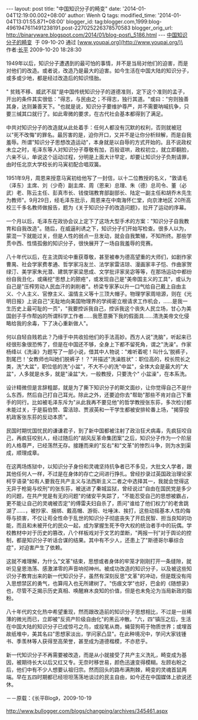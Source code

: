 --- layout: post title: "中国知识分子的畸变" date:
'2014-01-04T12:19:00.002+08:00' author: Wenh Q tags: modified\_time:
'2014-01-04T13:01:55.871+08:00' blogger\_id:
tag:blogger.com,1999:blog-4961947611491238191.post-227025226378570583
blogger\_orig\_url:
http://binaryware.blogspot.com/2014/01/blog-post\_5186.html ---
[中国知识分子的畸变](http://www.youpai.org/read.php?id=3273)  于
09-10-20 通过 [www.youpai.org](http://www.youpai.org/)\
\
作者:[长平](http://www.youpai.org/list.php?s=a&w=%E9%95%BF%E5%B9%B3) 2009-10-20
18:28:30\
\
1949年以后，知识分子遭遇到的最可怕的事情，并不是当局对他们的迫害，而是对他们的改造。或者说，改造乃是最大的迫害。如今生活在中国大陆的知识分子，或多或少地，都是经过改造后的知识怪胎。\
\
"
贫贱不移、威武不屈"是中国传统知识分子的道德准则，定下这个准则的孟子，开出的条件其实很低："得志，与民由之；不得志，独行其道。"或曰："穷则独善其身，达则兼善天下。"也就是说，知识分子要维护尊严，并不需要呐喊抗争，只要三缄其口就行了。如此卑微的要求，在古代社会基本都得到了满足。\
\
中共对知识分子的改造就从此处着手：任何人都没有沉默的权利，否则就被冠以"死不改悔"的罪名。最厉害的是，迫你开口，又并不是让你分析辩解，而是自我羞辱。所谓"知识分子思想改造运动"，本身就是以自辱的方式开始的。且不说政权未立之时，毛泽东等人对知识分子尊敬有加，百般诓哄，政权初立，就立即翻脸，六亲不认，单说这个运动过程，分明是上面大计早定，却要让知识分子负荆请罪，由时任北京大学校长的马寅初配合唱双簧。\
\
1951年9月，周恩来授意马寅初给他写了一封信，以十二位教授的名义，"敦请毛（泽东）主席、刘（少奇）副主席、周（恩来）总理、朱（德）总司令、董（必武）老、陈云主任、彭真市长、钱俊瑞教育部副部长、陆定一副主任和胡乔木先生为教师"。9月29日，经毛泽东批示，周恩来在中南海怀仁堂，向京津地区
20所高校三千多名教师做报告，题为《关于知识分子的改造问题》，拉开了运动的序幕。\
\
一个月以后，毛泽东在政协会议上定下了这场大型手术的方案："知识分子自我教育和自我改造"。随后，在威逼利诱之下，知识分子们开始写检查。很多人以为，蒙混一下就能过关，但是人性的弱点一旦发动，就会自我繁殖，不知所终。那些学贯中西、性情孤傲的知识分子，很快展开了一场自我羞辱的竞赛。\
\
八十年代以后，在主流舆论中重获尊敬，甚至被奉为德高望重的大师们，如剧作家曹禺、社会学家费孝通、哲学家冯友兰、法学家雷洁琼、漫画家丰子恺、作曲家贺绿汀、美学家朱光潜、建筑学家梁思成、文学批评家吴宓等等，在那场运动中都纷纷自我丑化，或痛挖"思想上的脓疮"，或发现自己是"美帝国主义的工具"，或认为自己是"压榨劳动人民血汗的剥削者"。桥梁专家茅以升一口气给自己戴上自由主义、个人主义、官僚主义、温情主义等十三顶大帽子。物理学家周培源，则在《光明日报》上说自己"无耻地向美国物理界的学阀密立根请求工作机会，……是我一生历史上最可耻的一页"，"我要控诉我自己，控诉我这个丧失人民立场，甘心为美国刽子手作帮凶的所谓科学工作者……我愿意撕下我的假面具……清洗美帝文化侵略给我的余毒，下了决心重新做人"。\
\
何以自轻自贱若此？乃缘于中共收拾他们的手法高妙。西方人说"洗脑"，听起来已经很形象很恐怖了，但是在中国还不够，全身上下都不留死角，谓之"洗澡"。作家杨绛以《洗澡》为题写了一部小说，借其中人物说："难听着呢！叫什么'脱裤子，割尾巴！'女教师也叫她们脱裤子！？"并描述"洗澡胜状"：职位高的，校长院长之类，洗"大盆"，职位低的洗"小盆"，不大不小的洗"中盆"，全体大会是最大的"大盆"，人多就是水多，就是"澡盆"大，一般教授，只要洗个"
小盆澡"，在本系洗。\
\
设计精微但是言辞粗鄙，就是为了撕下知识分子的斯文面纱，让你觉得自己不是什么东西，然后自己打自己耳光。除此之外，还要迫你去"帮助"那些不肯对自己下重手的同行。比如被毛泽东斥为"从此我再不要见他"的哲学教授张东荪，多次检讨都未能过关，于是翦伯赞、雷洁琼、贾淑英和一干学生都被安排轮番上场，"揭穿投机政客张东荪的反动本质"。\
\
民国时期忧国忧民的谦谦君子，到了新中国都被注射了政治狂犬病毒，先疯狂咬自己，再疯狂咬别人，经过随后的"胡风反革命集团案"之后，知识分子作为一个阶层的人格尊严，已经荡然无存。接踵而来的"反右"和"文革"的惨烈斗争，则为水到渠成，顺理成章。\
\
在这两场炼狱中，以知识分子身份和灵魂坚持抗争者已不多见，大批文人学者，跟其他任何人一样，不过是在身体的存亡之间进行挣扎。曾经抄录过英国政治理论家柯亨语录"如有人要我在共产主义与法西斯主义二者之中选择其一，我就会觉得这无异于枪毙与绞刑"的张东荪，被送进了秦城监狱，曾经说过"自由在国民党是多少的问题，在共产党是有无的问题"的储安平失踪了，"不能忍受自己的思想被霸占，更不能让自己的灵魂被否定"的傅雷夫妇自杀了，质问"谁给了他们权力"的老舍跳湖了……，被抄家、捆绑、戴高帽、游街、吐唾沫、挨打，这些动摇基本人性的侮辱与损害，不仅让苟全性命于乱世的知识分子彻底丧失了开启民智、担当良知的功能，而且和未被开化的民众一起，成为掌握生死予夺大权的统治者手中的玩偶。学校教材中对于历史的篡改，八个样板戏对于文艺的垄断，"两报一刊"对于舆论的控制，都是知识分子听话合谋的结果。其中有不少人，还患上了"斯德哥尔摹综合症"，对迫害产生了依赖。\
\
这就不难理解，为什么"文革"结束，思想或者身体的牢笼才刚刚打开一条缝隙，就听见皇恩浩荡、感激涕零的声音响彻神州。被成功改造的知识分子，以及被这些知识分子教育出来的新一代知识分子，虽然有深刻反思"文革"的冲动，但是既没有闯入思想禁区的勇气，也算闯入也无所建树了。"伤痕文学"也好，巴金的《随想录》也，尽管不乏揭示历史真相、唤醒麻木良知的价值，但是也未免沦为当局新政的脂粉。\
\
八十年代的文化热中希望重现，然而跟改造前的知识分子思想相比，不过是一丝稀薄的微光而已，立即被"反资产阶级自由化"的黑云冲散。"六，四"镇压之后，生活在中国大陆的知识分子已成惊弓之鸟，或投笔从商，蝇营狗苟于物质世界；或埋首故纸堆中，美其名曰"思想家淡出，学问家凸显"。在此种境况中，学问大家钱锺书、季羡林等人获得至高荣誉，甚至成为道德楷模，不亦悲乎。\
\
新一代知识分子不再需要被改造，而是从小就接受了共产主义洗礼，畸变成为基因，被期待长大以后又红又专。无奈时移世易，颜色迅速变得模糊。左顾右盼之后，他们中有不少人想要认祖归宗。然而回头的路布满荆棘，畸变的灵魂首鼠两端。早在五四时期都已经坦坦荡荡地谈过的民主自由，如今还在中国媒体上欲说还休。\
\
－－原载：《长平Blog》，2009-10-19\
\
<http://www.bullogger.com/blogs/changping/archives/345461.aspx>
